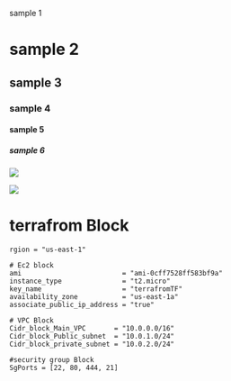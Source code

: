 sample 1
# sample 2
## sample 3
### sample 4
#### sample 5
##### sample 6

![](https://netapp.io/wp-content/uploads/2018/05/ansible.png)

![](https://www.padok.fr/hubfs/Imported_Blog_Media/ansible_code.webp)


# terrafrom Block
```
rgion = "us-east-1"

# Ec2 block
ami                         = "ami-0cff7528ff583bf9a"
instance_type               = "t2.micro"
key_name                    = "terrafromTF"
availability_zone           = "us-east-1a"
associate_public_ip_address = "true"

# VPC Block
Cidr_block_Main_VPC       = "10.0.0.0/16"
Cidr_block_Public_subnet  = "10.0.1.0/24"
Cidr_block_private_subnet = "10.0.2.0/24"

#security group Block
SgPorts = [22, 80, 444, 21]
```
